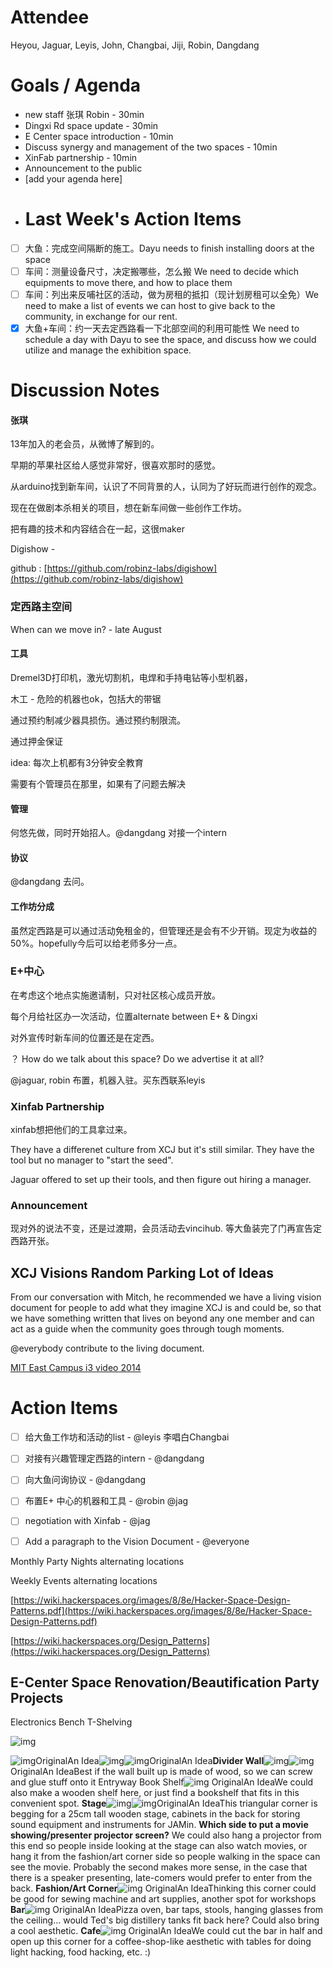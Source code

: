 # Attendee

Heyou, Jaguar, Leyis, John, Changbai, Jiji, Robin, Dangdang

# Goals / Agenda

* new staff 张琪 Robin - 30min
* Dingxi Rd space update - 30min
* E Center space introduction - 10min
* Discuss synergy and management of the two spaces - 10min
* XinFab partnership - 10min
* Announcement to the public
* [add your agenda here]
* # Last Week's Action Items

- [ ] 大鱼：完成空间隔断的施工。Dayu needs to finish installing doors at the space
- [ ] 车间：测量设备尺寸，决定搬哪些，怎么搬 We need to decide which equipments to move there, and how to place them
- [ ] 车间：列出来反哺社区的活动，做为房租的抵扣（现计划房租可以全免）We need to make a list of events we can host to give back to the community, in exchange for our rent.
- [x] 大鱼+车间：约一天去定西路看一下北部空间的利用可能性 We need to schedule a day with Dayu to see the space, and discuss how we could utilize and manage the exhibition space.
# Discussion Notes

#### 张琪

13年加入的老会员，从微博了解到的。

早期的苹果社区给人感觉非常好，很喜欢那时的感觉。

从arduino找到新车间，认识了不同背景的人，认同为了好玩而进行创作的观念。

现在在做剧本杀相关的项目，想在新车间做一些创作工作坊。

把有趣的技术和内容结合在一起，这很maker

Digishow - 

github : [https://github.com/robinz-labs/digishow](https://github.com/robinz-labs/digishow)

### 定西路主空间

When can we move in? - late August

#### 工具

Dremel3D打印机，激光切割机，电焊和手持电钻等小型机器，

木工 - 危险的机器也ok，包括大的带锯

通过预约制减少器具损伤。通过预约制限流。

通过押金保证

idea: 每次上机都有3分钟安全教育

需要有个管理员在那里，如果有了问题去解决

#### 管理

何悠先做，同时开始招人。@dangdang 对接一个intern

#### 协议

@dangdang 去问。

#### 工作坊分成

虽然定西路是可以通过活动免租金的，但管理还是会有不少开销。现定为收益的50%。hopefully今后可以给老师多分一点。

### E+中心

在考虑这个地点实施邀请制，只对社区核心成员开放。

每个月给社区办一次活动，位置alternate between E+ & Dingxi

对外宣传时新车间的位置还是在定西。

？ How do we talk about this space? Do we advertise it at all?

@jaguar, robin 布置，机器入驻。买东西联系leyis

### Xinfab Partnership

xinfab想把他们的工具拿过来。

They have a differenet culture from XCJ but it's still similar. They have the tool but no manager to "start the seed". 

Jaguar offered to set up their tools, and then figure out hiring a manager.

### Announcement

现对外的说法不变，还是过渡期，会员活动去vincihub. 等大鱼装完了门再宣告定西路开张。

## XCJ Visions Random Parking Lot of Ideas

From our conversation with Mitch, he recommended we have a living vision document for people to add what they imagine XCJ is and could be, so that we have something written that lives on beyond any one member and can act as a guide when the community goes through tough moments.


@everybody contribute to the living document.


[MIT East Campus i3 video 2014](https://www.youtube.com/watch?v=wlm3IgPHCes)

# Action Items

- [ ] 给大鱼工作坊和活动的list - @leyis 李唱白Changbai
- [ ] 对接有兴趣管理定西路的intern - @dangdang
- [ ] 向大鱼问询协议 - @dangdang
- [ ] 布置E+ 中心的机器和工具 - @robin @jag
- [ ] negotiation with Xinfab - @jag
- [ ] Add a paragraph to the Vision Document - @everyone



Monthly Party Nights alternating locations 

Weekly Events alternating locations


[https://wiki.hackerspaces.org/images/8/8e/Hacker-Space-Design-Patterns.pdf](https://wiki.hackerspaces.org/images/8/8e/Hacker-Space-Design-Patterns.pdf)

[https://wiki.hackerspaces.org/Design_Patterns](https://wiki.hackerspaces.org/Design_Patterns)


## E-Center Space Renovation/Beautification Party Projects

Electronics Bench T-Shelving

![img](https://uploader.shimo.im/f/juYUbXjE0pEjI3BO.jpg!thumbnail?accessToken=eyJhbGciOiJIUzI1NiIsImtpZCI6ImRlZmF1bHQiLCJ0eXAiOiJKV1QifQ.eyJhdWQiOiJhY2Nlc3NfcmVzb3VyY2UiLCJleHAiOjE2MzEwOTM0MTUsImciOiJrNlFDNkpjSFJ2M0R3ckRyIiwiaWF0IjoxNjMxMDkzMTE1LCJ1c2VySWQiOjE3MTQyNjAzfQ.zr-s2YA5-Mg7T0UXJ5z1tMaa5HtXJhP1mfr_LPNzVuo)



![img](https://uploader.shimo.im/f/vsDg41UTaKwFuyKe.jpeg!thumbnail?accessToken=eyJhbGciOiJIUzI1NiIsImtpZCI6ImRlZmF1bHQiLCJ0eXAiOiJKV1QifQ.eyJhdWQiOiJhY2Nlc3NfcmVzb3VyY2UiLCJleHAiOjE2MzEwOTM0MTUsImciOiJrNlFDNkpjSFJ2M0R3ckRyIiwiaWF0IjoxNjMxMDkzMTE1LCJ1c2VySWQiOjE3MTQyNjAzfQ.zr-s2YA5-Mg7T0UXJ5z1tMaa5HtXJhP1mfr_LPNzVuo)OriginalAn Idea![img](https://uploader.shimo.im/f/RXLAVYh917aTg6hf.jpeg!thumbnail?accessToken=eyJhbGciOiJIUzI1NiIsImtpZCI6ImRlZmF1bHQiLCJ0eXAiOiJKV1QifQ.eyJhdWQiOiJhY2Nlc3NfcmVzb3VyY2UiLCJleHAiOjE2MzEwOTM0MTUsImciOiJrNlFDNkpjSFJ2M0R3ckRyIiwiaWF0IjoxNjMxMDkzMTE1LCJ1c2VySWQiOjE3MTQyNjAzfQ.zr-s2YA5-Mg7T0UXJ5z1tMaa5HtXJhP1mfr_LPNzVuo)![img](https://uploader.shimo.im/f/PHVpUjGY2Fj0bxlG.jpg!thumbnail?accessToken=eyJhbGciOiJIUzI1NiIsImtpZCI6ImRlZmF1bHQiLCJ0eXAiOiJKV1QifQ.eyJhdWQiOiJhY2Nlc3NfcmVzb3VyY2UiLCJleHAiOjE2MzEwOTM0MTUsImciOiJrNlFDNkpjSFJ2M0R3ckRyIiwiaWF0IjoxNjMxMDkzMTE1LCJ1c2VySWQiOjE3MTQyNjAzfQ.zr-s2YA5-Mg7T0UXJ5z1tMaa5HtXJhP1mfr_LPNzVuo)OriginalAn Idea**Divider Wall**![img](https://uploader.shimo.im/f/fbLwrvdKp6GVb1e3.jpeg!thumbnail?accessToken=eyJhbGciOiJIUzI1NiIsImtpZCI6ImRlZmF1bHQiLCJ0eXAiOiJKV1QifQ.eyJhdWQiOiJhY2Nlc3NfcmVzb3VyY2UiLCJleHAiOjE2MzEwOTM0MTUsImciOiJrNlFDNkpjSFJ2M0R3ckRyIiwiaWF0IjoxNjMxMDkzMTE1LCJ1c2VySWQiOjE3MTQyNjAzfQ.zr-s2YA5-Mg7T0UXJ5z1tMaa5HtXJhP1mfr_LPNzVuo)![img](https://uploader.shimo.im/f/LOFvpZusFY44XtDS.jpeg!thumbnail?accessToken=eyJhbGciOiJIUzI1NiIsImtpZCI6ImRlZmF1bHQiLCJ0eXAiOiJKV1QifQ.eyJhdWQiOiJhY2Nlc3NfcmVzb3VyY2UiLCJleHAiOjE2MzEwOTM0MTUsImciOiJrNlFDNkpjSFJ2M0R3ckRyIiwiaWF0IjoxNjMxMDkzMTE1LCJ1c2VySWQiOjE3MTQyNjAzfQ.zr-s2YA5-Mg7T0UXJ5z1tMaa5HtXJhP1mfr_LPNzVuo)OriginalAn IdeaBest if the wall built up is made of wood, so we can screw and glue stuff onto it Entryway Book Shelf![img](https://uploader.shimo.im/f/ox9xM7GN3kR2RSSI.jpeg!thumbnail?accessToken=eyJhbGciOiJIUzI1NiIsImtpZCI6ImRlZmF1bHQiLCJ0eXAiOiJKV1QifQ.eyJhdWQiOiJhY2Nlc3NfcmVzb3VyY2UiLCJleHAiOjE2MzEwOTM0MTUsImciOiJrNlFDNkpjSFJ2M0R3ckRyIiwiaWF0IjoxNjMxMDkzMTE1LCJ1c2VySWQiOjE3MTQyNjAzfQ.zr-s2YA5-Mg7T0UXJ5z1tMaa5HtXJhP1mfr_LPNzVuo) OriginalAn IdeaWe could also make a wooden shelf here, or just find a bookshelf that fits in this convenient spot. **Stage**![img](https://uploader.shimo.im/f/C3qfLw2y4DjuK7gZ.jpeg!thumbnail?accessToken=eyJhbGciOiJIUzI1NiIsImtpZCI6ImRlZmF1bHQiLCJ0eXAiOiJKV1QifQ.eyJhdWQiOiJhY2Nlc3NfcmVzb3VyY2UiLCJleHAiOjE2MzEwOTM0MTUsImciOiJrNlFDNkpjSFJ2M0R3ckRyIiwiaWF0IjoxNjMxMDkzMTE1LCJ1c2VySWQiOjE3MTQyNjAzfQ.zr-s2YA5-Mg7T0UXJ5z1tMaa5HtXJhP1mfr_LPNzVuo)![img](https://uploader.shimo.im/f/c7CHwEIvu9tbwPwR.jpeg!thumbnail?accessToken=eyJhbGciOiJIUzI1NiIsImtpZCI6ImRlZmF1bHQiLCJ0eXAiOiJKV1QifQ.eyJhdWQiOiJhY2Nlc3NfcmVzb3VyY2UiLCJleHAiOjE2MzEwOTM0MTUsImciOiJrNlFDNkpjSFJ2M0R3ckRyIiwiaWF0IjoxNjMxMDkzMTE1LCJ1c2VySWQiOjE3MTQyNjAzfQ.zr-s2YA5-Mg7T0UXJ5z1tMaa5HtXJhP1mfr_LPNzVuo)OriginalAn IdeaThis triangular corner is begging for a 25cm tall wooden stage, cabinets in the back for storing sound equipment and instruments for JAMin.  **Which side to put a movie showing/presenter projector screen?** We could also hang a projector from this end so people inside looking at the stage can also watch movies, or hang it from the fashion/art corner side so people walking in the space can see the movie. Probably the second makes more sense, in the case that there is a speaker presenting, late-comers would prefer to enter from the back.  **Fashion/Art Corner**![img](https://uploader.shimo.im/f/IvRtGqGsFKYf605o.jpeg!thumbnail?accessToken=eyJhbGciOiJIUzI1NiIsImtpZCI6ImRlZmF1bHQiLCJ0eXAiOiJKV1QifQ.eyJhdWQiOiJhY2Nlc3NfcmVzb3VyY2UiLCJleHAiOjE2MzEwOTM0MTUsImciOiJrNlFDNkpjSFJ2M0R3ckRyIiwiaWF0IjoxNjMxMDkzMTE1LCJ1c2VySWQiOjE3MTQyNjAzfQ.zr-s2YA5-Mg7T0UXJ5z1tMaa5HtXJhP1mfr_LPNzVuo) OriginalAn IdeaThinking this corner could be good for sewing machine and art supplies, another spot for workshops **Bar**![img](https://uploader.shimo.im/f/K6DE0fDCpzADgVw8.jpeg!thumbnail?accessToken=eyJhbGciOiJIUzI1NiIsImtpZCI6ImRlZmF1bHQiLCJ0eXAiOiJKV1QifQ.eyJhdWQiOiJhY2Nlc3NfcmVzb3VyY2UiLCJleHAiOjE2MzEwOTM0MTUsImciOiJrNlFDNkpjSFJ2M0R3ckRyIiwiaWF0IjoxNjMxMDkzMTE1LCJ1c2VySWQiOjE3MTQyNjAzfQ.zr-s2YA5-Mg7T0UXJ5z1tMaa5HtXJhP1mfr_LPNzVuo) OriginalAn IdeaPizza oven, bar taps, stools, hanging glasses from the ceiling... would Ted's big distillery tanks fit back here? Could also bring a cool aesthetic.   **Cafe**![img](https://uploader.shimo.im/f/58gBMuSk9VOmUnD2.jpeg!thumbnail?accessToken=eyJhbGciOiJIUzI1NiIsImtpZCI6ImRlZmF1bHQiLCJ0eXAiOiJKV1QifQ.eyJhdWQiOiJhY2Nlc3NfcmVzb3VyY2UiLCJleHAiOjE2MzEwOTM0MTUsImciOiJrNlFDNkpjSFJ2M0R3ckRyIiwiaWF0IjoxNjMxMDkzMTE1LCJ1c2VySWQiOjE3MTQyNjAzfQ.zr-s2YA5-Mg7T0UXJ5z1tMaa5HtXJhP1mfr_LPNzVuo) OriginalAn IdeaWe could cut the bar in half and open up this corner for a coffee-shop-like aesthetic with tables for doing light hacking, food hacking, etc. :)  



